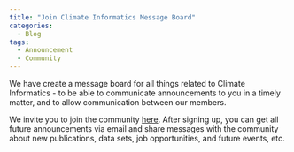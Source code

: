 ```yaml
---
title: "Join Climate Informatics Message Board"
categories:
  - Blog
tags:
  - Announcement
  - Community
---
```


We have create a message board for all things related to Climate Informatics - to be able to communicate announcements 
to you in a timely matter, and to allow communication between our members.

We invite you to join the community [here](https://groups.google.com/forum/#!forum/climate-informatics-news). After
signing up, you can get all future announcements via email and share messages with the community about new publications,
data sets, job opportunities, and future events, etc.
